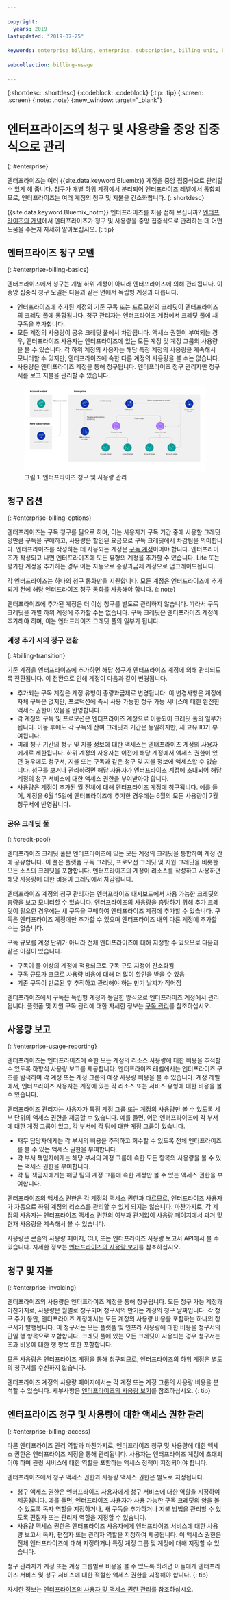 ```yaml
---

copyright:
  years: 2019
lastupdated: "2019-07-25"

keywords: enterprise billing, enterprise, subscription, billing unit, billing option, invoice, credit pool

subcollection: billing-usage

---
```


{:shortdesc: .shortdesc}
{:codeblock: .codeblock}
{:tip: .tip}
{:screen: .screen}
{:note: .note}
{:new_window: target="_blank"}

# 엔터프라이즈의 청구 및 사용량을 중앙 집중식으로 관리
{: #enterprise}

엔터프라이즈는 여러 {{site.data.keyword.Bluemix}} 계정을 중앙 집중식으로 관리할 수 있게 해 줍니다. 청구가 개별 하위 계정에서 분리되어 엔터프라이즈 레벨에서 통합되므로, 엔터프라이즈는 여러 계정의 청구 및 지불을 간소화합니다.
{: shortdesc}

{{site.data.keyword.Bluemix_notm}} 엔터프라이즈를 처음 접해 보십니까? [엔터프라이즈의 개념](/docs/account?topic=account-enterprise)에서 엔터프라이즈가 청구 및 사용량을 중앙 집중식으로 관리하는 데 어떤 도움을 주는지 자세히 알아보십시오.
{: tip}

## 엔터프라이즈 청구 모델
{: #enterprise-billing-basics}

엔터프라이즈에서 청구는 개별 하위 계정이 아니라 엔터프라이즈에 의해 관리됩니다. 이 중앙 집중식 청구 모델은 다음과 같은 면에서 독립형 계정과 다릅니다. 

 * 엔터프라이즈에 추가된 계정의 기존 구독 또는 프로모션의 크레딧이 엔터프라이즈의 크레딧 풀에 통합됩니다. 청구 관리자는 엔터프라이즈 계정에서 크레딧 풀에 새 구독을 추가합니다. 
 * 모든 계정의 사용량이 공유 크레딧 풀에서 차감됩니다. 액세스 권한이 부여되는 경우, 엔터프라이즈 사용자는 엔터프라이즈에 있는 모든 계정 및 계정 그룹의 사용량을 볼 수 있습니다. 각 하위 계정의 사용자는 해당 특정 계정의 사용량을 계속해서 모니터할 수 있지만, 엔터프라이즈에 속한 다른 계정의 사용량을 볼 수는 없습니다. 
 * 사용량은 엔터프라이즈 계정을 통해 청구됩니다. 엔터프라이즈 청구 관리자만 청구서를 보고 지불을 관리할 수 있습니다. 

<figure>
<a href="https://{DomainName}/docs/api/content/billing-usage/images/enterprise-billing-usage.svg">
<img src="images/enterprise-billing-usage.svg" alt="계정의 크레딧이 엔터프라이즈 계정의 청구 관리자가 관리하는 엔터프라이즈 크레딧 풀에 추가되는 것을 보여주는 다이어그램입니다. 사용량 액세스 권한은 별도로 관리되며 엔터프라이즈, 계정 그룹 또는 계정을 대상으로 할 수 있습니다. "></a>
<figcaption>그림 1. 엔터프라이즈 청구 및 사용량 관리</figcaption>
</figure>

## 청구 옵션
{: #enterprise-billing-options}

엔터프라이즈는 구독 청구를 필요로 하며, 이는 사용자가 구독 기간 중에 사용할 크레딧 양만큼 구독을 구매하고, 사용량은 할인된 요금으로 구독 크레딧에서 차감됨을 의미합니다. 엔터프라이즈를 작성하는 데 사용되는 계정은 [구독 계정](/docs/account?topic=account-accounts#subscription-account)이어야 합니다. 엔터프라이즈가 작성되고 나면 엔터프라이즈에 모든 유형의 계정을 추가할 수 있습니다. Lite 또는 평가판 계정을 추가하는 경우 이는 자동으로 종량과금제 계정으로 업그레이드됩니다. 

각 엔터프라이즈는 하나의 청구 통화만을 지원합니다. 모든 계정은 엔터프라이즈에 추가되기 전에 해당 엔터프라이즈 청구 통화를 사용해야 합니다.
{: note}

엔터프라이즈에 추가된 계정은 더 이상 청구를 별도로 관리하지 않습니다. 따라서 구독 크레딧을 개별 하위 계정에 추가할 수는 없습니다. 구독 크레딧은 엔터프라이즈 계정에 추가해야 하며, 이는 엔터프라이즈 크레딧 풀의 일부가 됩니다. 

### 계정 추가 시의 청구 전환
{: #billing-transition}

기존 계정을 엔터프라이즈에 추가하면 해당 청구가 엔터프라이즈 계정에 의해 관리되도록 전환됩니다. 이 전환으로 인해 계정이 다음과 같이 변경됩니다. 

   * 추가되는 구독 계정은 계정 유형이 종량과금제로 변경됩니다. 이 변경사항은 계정에 자체 구독은 없지만, 프로덕션에 즉시 사용 가능한 청구 가능 서비스에 대한 완전한 액세스 권한이 있음을 반영합니다. 
   * 각 계정의 구독 및 프로모션은 엔터프라이즈 계정으로 이동되어 크레딧 풀의 일부가 됩니다. 이동 후에도 각 구독의 잔여 크레딧과 기간은 동일하지만, 새 고유 ID가 부여됩니다. 
   * 미래 청구 기간의 청구 및 지불 정보에 대한 액세스는 엔터프라이즈 계정의 사용자에게로 제한됩니다. 하위 계정의 사용자는 이전에 해당 계정에서 액세스 권한이 있던 경우에도 청구서, 지불 또는 구독과 같은 청구 및 지불 정보에 액세스할 수 없습니다. 청구를 보거나 관리하려면 해당 사용자가 엔터프라이즈 계정에 초대되어 해당 계정의 청구 서비스에 대한 액세스 권한을 부여받아야 합니다. 
   * 사용량은 계정이 추가된 월 전체에 대해 엔터프라이즈 계정에 청구됩니다. 예를 들어, 계정을 6월 15일에 엔터프라이즈에 추가한 경우에는 6월의 모든 사용량이 7월 청구서에 반영됩니다. 

### 공유 크레딧 풀
{: #credit-pool}

엔터프라이즈 크레딧 풀은 엔터프라이즈에 있는 모든 계정의 크레딧을 통합하여 계정 간에 공유합니다. 이 풀은 플랫폼 구독 크레딧, 프로모션 크레딧 및 지원 크레딧을 비롯한 모든 소스의 크레딧을 포함합니다. 엔터프라이즈의 계정이 리소스를 작성하고 사용하면 해당 사용량에 대한 비용이 크레딧에서 차감됩니다. 

엔터프라이즈 계정의 청구 관리자는 엔터프라이즈 대시보드에서 사용 가능한 크레딧의 총량을 보고 모니터할 수 있습니다. 엔터프라이즈의 사용량을 충당하기 위해 추가 크레딧이 필요한 경우에는 새 구독을 구매하여 엔터프라이즈 계정에 추가할 수 있습니다. 구독은 엔터프라이즈 계정에만 추가할 수 있으며 엔터프라이즈 내의 다른 계정에 추가할 수는 없습니다. 

구독 규모를 계정 단위가 아니라 전체 엔터프라이즈에 대해 지정할 수 있으므로 다음과 같은 이점이 있습니다. 
   * 구독이 둘 이상의 계정에 적용되므로 구독 규모 지정이 간소화됨
   * 구독 규모가 크므로 사용량 비용에 대해 더 많이 할인을 받을 수 있음
   * 기존 구독이 만료된 후 추적하고 관리해야 하는 만기 날짜가 적어짐

엔터프라이즈에서 구독은 독립형 계정과 동일한 방식으로 엔터프라이즈 계정에서 관리됩니다. 플랫폼 및 지원 구독 관리에 대한 자세한 정보는 [구독 관리](/docs/billing-usage?topic=billing-usage-subscriptions)를 참조하십시오. 

## 사용량 보고
{: #enterprise-usage-reporting}

엔터프라이즈는 엔터프라이즈에 속한 모든 계정의 리소스 사용량에 대한 비용을 추적할 수 있도록 하향식 사용량 보고를 제공합니다. 엔터프라이즈 레벨에서는 엔터프라이즈 구조를 탐색하여 각 계정 또는 계정 그룹의 예상 사용량 비용을 볼 수 있습니다. 계정 레벨에서, 엔터프라이즈 사용자는 계정에 있는 각 리소스 또는 서비스 유형에 대한 비용을 볼 수 있습니다. 

엔터프라이즈 관리자는 사용자가 특정 계정 그룹 또는 계정의 사용량만 볼 수 있도록 세부 단위의 액세스 권한을 제공할 수 있습니다. 예를 들면, 어떤 엔터프라이즈에 각 부서에 대한 계정 그룹이 있고, 각 부서에 각 팀에 대한 계정 그룹이 있습니다. 
   * 재무 담당자에게는 각 부서의 비용을 추적하고 회수할 수 있도록 전체 엔터프라이즈를 볼 수 있는 액세스 권한을 부여합니다. 
   * 각 부서 책임자에게는 해당 부서의 계정 그룹에 속한 모든 항목의 사용량을 볼 수 있는 액세스 권한을 부여합니다. 
   * 각 팀 책임자에게는 해당 팀의 계정 그룹에 속한 계정만 볼 수 있는 액세스 권한을 부여합니다. 

엔터프라이즈의 액세스 권한은 각 계정의 액세스 권한과 다르므로, 엔터프라이즈 사용자가 자동으로 하위 계정의 리소스를 관리할 수 있게 되지는 않습니다. 마찬가지로, 각 계정의 사용자는 엔터프라이즈 액세스 권한의 여부과 관계없이 사용량 페이지에서 과거 및 현재 사용량을 계속해서 볼 수 있습니다. 

사용량은 콘솔의 사용량 페이지, CLI, 또는 엔터프라이즈 사용량 보고서 API에서 볼 수 있습니다. 자세한 정보는 [엔터프라이즈의 사용량 보기](/docs/billing-usage?topic=billing-usage-enterprise-usage)를 참조하십시오. 

## 청구 및 지불
{: #enterprise-invoicing}

엔터프라이즈의 사용량은 엔터프라이즈 계정을 통해 청구됩니다. 모든 청구 가능 계정과 마찬가지로, 사용량은 월별로 청구되며 청구서의 만기는 계정의 청구 날짜입니다. 각 청구 주기 동안, 엔터프라이즈 계정에서는 모든 계정의 사용량 비용을 포함하는 하나의 청구서가 발행됩니다. 이 청구서는 모든 플랫폼 및 인프라 사용량에 대한 비용을 청구서의 단일 행 항목으로 포함합니다. 크레딧 풀에 있는 모든 크레딧이 사용되는 경우 청구서는 초과 비용에 대한 행 항목 또한 포함합니다. 

모든 사용량은 엔터프라이즈 계정을 통해 청구되므로, 엔터프라이즈의 하위 계정은 별도의 청구서를 수신하지 않습니다. 

엔터프라이즈 계정의 사용량 페이지에서는 각 계정 또는 계정 그룹의 사용량 비용을 분석할 수 있습니다. 세부사항은 [엔터프라이즈의 사용량 보기](/docs/billing-usage?topic=billing-usage-enterprise-usage)를 참조하십시오.
{: tip}

## 엔터프라이즈 청구 및 사용량에 대한 액세스 권한 관리
{: #enterprise-billing-access}

다른 엔터프라이즈 관리 역할과 마찬가지로, 엔터프라이즈 청구 및 사용량에 대한 액세스 권한은 엔터프라이즈 계정을 통해 관리됩니다. 사용자는 엔터프라이즈 계정에 초대되어야 하며 관련 서비스에 대한 역할을 포함하는 액세스 정책이 지정되어야 합니다. 

엔터프라이즈에서 청구 액세스 권한과 사용량 액세스 권한은 별도로 지정됩니다. 

   * 청구 액세스 권한은 엔터프라이즈 사용자에게 청구 서비스에 대한 역할을 지정하여 제공됩니다. 예를 들면, 엔터프라이즈 사용자가 사용 가능한 구독 크레딧의 양을 볼 수 있도록 독자 역할을 지정하거나, 새 구독을 추가하거나 지불 방법을 관리할 수 있도록 편집자 또는 관리자 역할을 지정할 수 있습니다. 
   * 사용량 액세스 권한은 엔터프라이즈 사용자에게 엔터프라이즈 서비스에 대한 사용량 보고서 독자, 편집자 또는 관리자 역할을 지정하여 제공됩니다. 이 액세스 권한은 전체 엔터프라이즈에 대해 지정하거나 특정 계정 그룹 및 계정에 대해 지정할 수 있습니다. 

청구 관리자가 계정 또는 계정 그룹별로 비용을 볼 수 있도록 하려면 이들에게 엔터프라이즈 서비스 및 청구 서비스에 대한 적절한 액세스 권한을 지정해야 합니다.
{: tip}

자세한 정보는 [엔터프라이즈의 사용자 및 액세스 권한 관리](/docs/iam?topic=iam-enterprise-access)를 참조하십시오. 
